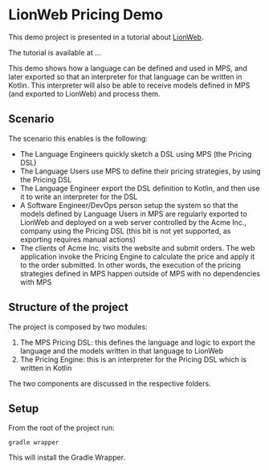 # LionWeb Pricing Demo

This demo project is presented in a tutorial about [LionWeb](https://github.com/LIonWeb-org).

The tutorial is available at ...

This demo shows how a language can be defined and used in MPS, and later exported so that an interpreter for that language
can be written in Kotlin. This interpreter will also be able to receive models defined in MPS (and exported to LionWeb)
and process them.

## Scenario

The scenario this enables is the following:
- The Language Engineers quickly sketch a DSL using MPS (the Pricing DSL)
- The Language Users use MPS to define their pricing strategies, by using the Pricing DSL
- The Language Engineer export the DSL definition to Kotlin, and then use it to write an interpreter for the DSL
- A Software Engineer/DevOps person setup the system so that the models defined by Language Users in MPS are regularly
  exported to LionWeb and deployed on a web server controlled by the Acme Inc., company using the Pricing DSL
  (this bit is not yet supported, as exporting requires manual actions) 
- The clients of Acme Inc. visits the website and submit orders. The web application invoke the Pricing Engine to
  calculate the price and apply it to the order submitted. In other words, the execution of the pricing strategies
  defined in MPS happen outside of MPS with no dependencies with MPS

## Structure of the project

The project is composed by two modules:

1. The MPS Pricing DSL: this defines the language and logic to export the language and the models written in that
   language to LionWeb
3. The Pricing Engine: this is an interpreter for the Pricing DSL which is written in Kotlin

The two components are discussed in the respective folders.

## Setup

From the root of the project run:

```
gradle wrapper
```

This will install the Gradle Wrapper.
